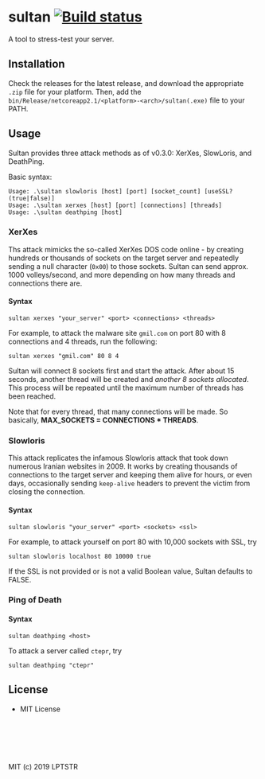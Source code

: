 # sultan [![Build status](https://ci.appveyor.com/api/projects/status/xhyyn53we4o20t3c?svg=true)](https://ci.appveyor.com/project/Kiedtl/sultan)
A tool to stress-test your server.

## Installation
Check the releases for the latest release, and download the appropriate `.zip` file for your platform. Then, add the `bin/Release/netcoreapp2.1/<platform>-<arch>/sultan(.exe)` file to your PATH.

## Usage
Sultan provides three attack methods as of v0.3.0: XerXes, SlowLoris, and DeathPing.

Basic syntax:
```
Usage: .\sultan slowloris [host] [port] [socket_count] [useSSL? (true|false)]
Usage: .\sultan xerxes [host] [port] [connections] [threads]
Usage: .\sultan deathping [host]
```

### XerXes
Ths attack mimicks the so-called XerXes DOS code online - by creating hundreds or thousands of sockets on the target server and repeatedly sending a null character (`0x00`) to those sockets. Sultan can send approx. 1000 volleys/second, and more depending on how many threads and connections there are.

#### Syntax 
```
sultan xerxes "your_server" <port> <connections> <threads>
```

For example, to attack the malware site `gmil.com` on port 80 with 8 connections and 4 threads, run the following:
```
sultan xerxes "gmil.com" 80 8 4
```

Sultan will connect 8 sockets first and start the attack. After about 15 seconds, another thread will be created and *another 8 sockets allocated*. This process will be repeated until the maximum number of threads has been reached.

Note that for every thread, that many connections will be made. So basically,
**MAX_SOCKETS = CONNECTIONS * THREADS**.

### Slowloris
This attack replicates the infamous Slowloris attack that took down numerous Iranian websites in 2009.
It works by creating thousands of connections to the target server and keeping them alive for hours, or even days, occasionally sending `keep-alive` headers to prevent the victim from closing the connection.

#### Syntax
```
sultan slowloris "your_server" <port> <sockets> <ssl>
```

For example, to attack yourself on port 80 with 10,000 sockets with SSL, try
```
sultan slowloris localhost 80 10000 true
```
If the SSL is not provided or is not a valid Boolean value, Sultan defaults to FALSE.

### Ping of Death
#### Syntax
```
sultan deathping <host>
```
To attack a server called `ctepr`, try
```
sultan deathping "ctepr"
```

## License
- MIT License


<br><br><br><br><br>
MIT (c) 2019 LPTSTR
